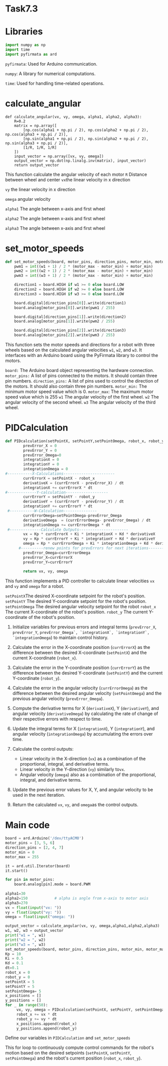 # Task7.3

# Libraries

```python
import numpy as np
import time
import pyfirmata as ard
```

`pyfirmata`: Used for Arduino communication.

`numpy`: A library for numerical computations.

`time`: Used for handling time-related operations.

# calculate_angular

```
def calculate_angular(vx, vy, omega, alpha1, alpha2, alpha3):
    R=0.2
    matrix = np.array([
        [np.cos(alpha1 + np.pi / 2), np.cos(alpha2 + np.pi / 2), np.cos(alpha3 + np.pi / 2)],
        [np.sin(alpha1 + np.pi / 2), np.sin(alpha2 + np.pi / 2), np.sin(alpha3 + np.pi / 2)],
        [1/R, 1/R, 1/R]
    ])
    input_vector = np.array([vx, vy, omega])
    output_vector = np.dot(np.linalg.inv(matrix), input_vector)
    return output_vector
```

This function calculate the angular velocity of each motor
`R` Distance between wheel and center
`vx`the linear velocity in x direction 

`vy` the linear velocity in x direction 

`omega` angular velocity

`alpha1` The angle between x-axis and first wheel

`alpha2` The angle between x-axis and first wheel

`alpha3` The angle between x-axis and first wheel

# set_motor_speeds

```python
def set_motor_speeds(board, motor_pins, direction_pins, motor_min, motor_max, w1, w2, w3):
    pwm1 = int((w1 + 1) / 2 * (motor_max - motor_min) + motor_min)
    pwm2 = int((w2 + 1) / 2 * (motor_max - motor_min) + motor_min)
    pwm3 = int((w3 + 1) / 2 * (motor_max - motor_min) + motor_min)

    direction1 = board.HIGH if w1 >= 0 else board.LOW
    direction2 = board.HIGH if w2 >= 0 else board.LOW
    direction3 = board.HIGH if w3 >= 0 else board.LOW

    board.digital[direction_pins[0]].write(direction1)
    board.analog[motor_pins[0]].write(pwm1 / 255)

    board.digital[direction_pins[1]].write(direction2)
    board.analog[motor_pins[1]].write(pwm2 / 255)

    board.digital[direction_pins[2]].write(direction3)
    board.analog[motor_pins[2]].write(pwm3 / 255)
```

This function sets the motor speeds and directions for a robot with three wheels based on the calculated angular velocities `w1`, `w2`, and `w3`. It interfaces with an Arduino board using the PyFirmata library to control the motors.

`board:` The Arduino board object representing the hardware connection.
`motor_pins:` A list of pins connected to the motors. It should contain three pin numbers.
`direction_pins:` A list of pins used to control the direction of the motors. It should also contain three pin numbers.
`motor_min:` The minimum motor speed value which is 0.
`motor_max`: The maximum motor speed value which is 255
`w1` The angular velocity of the first wheel.
`w2` The angular velocity of the second wheel.
`w3` The angular velocity of the third wheel.

# PIDCalculation

```python
def PIDcalculation(setPointX, setPointY,setPointOmega, robot_x, robot_y):
        prevError_X = 0
        prevError_Y = 0
        prevError_Omega=0
        integrationX = 0
        integrationY = 0
        integrationOmega = 0
#-----------X-Calculations-----------------------
        currErrorX = setPointX - robot_x
        derivativeX = (currErrorX - prevError_X) / dt
        integrationX += currErrorX * dt
#-------------Y-calculation-------------------
        currErrorY = setPointY - robot_y
        derivativeY = (currErrorY - prevError_Y) / dt
        integrationY += currErrorY * dt
 #-----------W-Calculation---------------
        currErrorOmega=setPointOmega-prevError_Omega
        derivativeOmega  = (currErrorOmega- prevError_Omega) / dt
        integrationOmega += currErrorOmega * dt
 #--------------Calculate Outputs----------------------
        vx = Kp * currErrorX + Ki * integrationX + Kd * derivativeX
        vy = Kp * currErrorY + Ki * integrationY + Kd * derivativeY   
        omega = Kp * currErrorOmega + Ki * integrationOmega + Kd * derivativeOmega
      #----------renew points for prevErrors for next iterations--------------
        prevError_Omega=currErrorOmega
        prevError_X=currErrorX
        prevError_Y=currErrorY
    
        return vx, vy, omega
```

This function implements a PID controller to calculate linear velocities `vx` and `vy` and `omega` for a robot. 

`setPointX`The desired X-coordinate setpoint for the robot's position.
`setPointY` The desired Y-coordinate setpoint for the robot's position.
`setPointOmega` The desired angular velocity setpoint for the robot
`robot_x` The current X-coordinate of the robot's position.
`robot_y` The current Y-coordinate of the robot's position.

1. Initialize variables for previous errors and integral terms (`prevError_X`, `prevError_Y`, ``prevError_Omega`, `integrationX`, `integrationY`, `integrationOmega``) to maintain control history.

2. Calculate the error in the X-coordinate position (`currErrorX`) as the difference between the desired X-coordinate (`setPointX`) and the current X-coordinate (`robot_x`).

3. Calculate the error in the Y-coordinate position (`currErrorY`) as the difference between the desired Y-coordinate (``setPointY``) and the current Y-coordinate (`robot_y`).

4. Calculate the error in the angular velocity (`currErrorOmega`) as the difference between the desired angular velocity (`setPointOmega`) and the previous angular velocity (`prevError_Omega`).

5. Compute the derivative terms for X (`derivativeX`), Y (`derivativeY`), and angular velocity (`derivativeOmega`) by calculating the rate of change of their respective errors with respect to time.

6. Update the integral terms for X (`integrationX`), Y (`integrationY`), and angular velocity (`integrationOmega`) by accumulating the errors over time.

7. Calculate the control outputs:
   - Linear velocity in the X-direction (``vx``) as a combination of the proportional, integral, and derivative terms.
   - Linear velocity in the Y-direction (`vy`) similarly to`vx`.
   - Angular velocity (`omega`) also as a combination of the proportional, integral, and derivative terms.

8. Update the previous error values for X, Y, and angular velocity to be used in the next iteration.

9. Return the calculated `vx`, `vy`, and `omega`as the control outputs.

# Main code

```python
board = ard.Arduino('/dev/ttyACM0')
motor_pins = [3, 5, 6]
direction_pins = [2, 4, 7]
motor_min = 0
motor_max = 255

it = ard.util.Iterator(board)
it.start()

for pin in motor_pins:
    board.analog[pin].mode = board.PWM
    
alpha1=30
alpha2=150            # alpha is angle from x-axis to motor axis
alpha3=270
vx = float(input("vx: "))
vy = float(input("vy: "))
omega = float(input("omega: "))

output_vector = calculate_angular(vx, vy, omega,alpha1,alpha2,alpha3)
w1, w2, w3 = output_vector
print("w1 = ", w1)
print("w2 = ", w2)
print("w3 = ", w3)
set_motor_speeds(board, motor_pins, direction_pins, motor_min, motor_max, w1, w2, w3)
Kp = 10
Ki = 0.5
Kd = 0.1
dt=0.1
robot_x = 0
robot_y = 0
setPointX = 5
setPointY = 5
setPointOmega= 5
x_positions = []
y_positions = []
for _ in range(50):
     vx, vy, omega = PIDcalculation(setPointX, setPointY, setPointOmega, robot_x, robot_y)
     robot_x += vx * dt
     robot_y += vy * dt
     x_positions.append(robot_x)
     y_positions.append(robot_y)
```

Define our variables in `PIDCalculation` and `set_motor_speeds` 

This for loop to continuously compute control commands for the robot's motion based on the desired setpoints (`setPointX`, `setPointY`, `setPointOmega`) and the robot's current position (`robot_x`, `robot_y`).